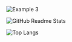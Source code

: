 ![Example 3](https://drive.google.com/drive/folders/14S9LguDaLjS9tX2Kozrv-kL6rA9E1Dzy)



![GitHub Readme Stats](https://github-readme-stats.vercel.app/api?username=octocat&show_icons=true&theme=synthwave)


![Top Langs](https://github-readme-stats.vercel.app/api/top-langs/?username=anuraghazra\&layout=compact)
